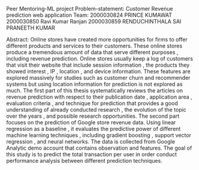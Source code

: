 Peer Mentoring-ML project
Problem-statement:    Customer Revenue prediction  web application
Team: 
2000030824	PRINCE KUMAWAT
2000030850	Ravi Kumar Ranjan
2000030859	RENDUCHINTHALA SAI PRANEETH KUMAR

Abstract:
Online stores have created more opportunities for firms to offer different products and services to their customers. These online stores produce a tremendous amount of data that serve different purposes , including revenue prediction. Online stores usually keep a log of customers that visit their website that include session information , the products they showed interest , IP , location , and device information. These features are explored massively for studies such as customer churn and recommender systems but using location information for prediction is not explored as much. The first part of this thesis systematically reviews the articles on revenue prediction with respect to their publication date , application area , evaluation criteria , and technique for prediction that provides a good understanding of already conducted research , the evolution of the topic over the years , and possible research opportunities. The second part focuses on the prediction of Google store revenue data. Using linear regression as a baseline , it evaluates the predictive power of different machine learning techniques , including gradient boosting , support vector regression , and neural networks. The data is collected from Google Analytic demo account that contains  observation and  features. The goal of this study is to predict the total transaction per user in order conduct performance analysis between different prediction techniques.
